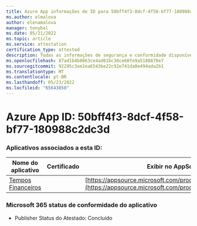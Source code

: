 ```yaml
---
title: Azure App informações de ID para 50bff4f3-8dcf-4f58-bf77-180988c2dc3d
ms.author: elmalova
author: elenamalova
manager: tonybal
ms.date: 05/21/2022
ms.topic: article
ms.service: attestation
certification_type: attested
description: Todas as informações de segurança e conformidade disponíveis para 50bff4f3-8dcf-4f58-bf77-180988c2dc3d.
ms.openlocfilehash: 87ad1b4b8063ce4ad61bc30ce60fe9a5188870e7
ms.sourcegitcommit: 92295c3ae2ea6543be22c92e741da0e494ada2b1
ms.translationtype: MT
ms.contentlocale: pt-BR
ms.lasthandoff: 05/23/2022
ms.locfileid: "65643850"
---
```

# <a name="azure-app-id-50bff4f3-8dcf-4f58-bf77-180988c2dc3d"></a>Azure App ID: 50bff4f3-8dcf-4f58-bf77-180988c2dc3d


### <a name="apps-associated-with-this-id"></a>Aplicativos associados a esta ID:
| **Nome do aplicativo** | **Certificado** | **Exibir no AppSource** |
|--------------|---------------|-----------------------|
| [Tempos Financeiros](../forward/WA200004054.md) |  | [https://appsource.microsoft.com/product/office/WA200004054](https://appsource.microsoft.com/product/office/WA200004054) |

### <a name="microsoft-365-app-compliance-status"></a>Microsoft 365 status de conformidade do aplicativo
- Publisher Status do Atestado: Concluído
